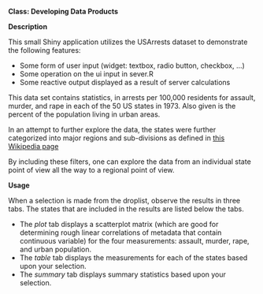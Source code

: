 __Class:  Developing Data Products__

__Description__

This small Shiny application utilizes the USArrests dataset to demonstrate the following features:

* Some form of user input (widget: textbox, radio button, checkbox, ...)
* Some operation on the ui input in sever.R
* Some reactive output displayed as a result of server calculations

This data set contains statistics, in arrests per 100,000 residents 
for assault, murder, and rape in each of the 50 US states in 1973. 
Also given is the percent of the population living in urban areas.

In an attempt to further explore the data, the states were further categorized
into major regions and sub-divisions as defined in [this Wikipedia page](http://en.wikipedia.org/wiki/List_of_regions_of_the_United_States#Official_regions_of_the_United_States)

By including these filters, one can explore the data from an individual state
point of view all the way to a regional point of view.


__Usage__

When a selection is made from the droplist, observe the results in 
three tabs.  The states that are included in the results are listed 
below the tabs.

* The _plot_ tab displays a scatterplot matrix (which are good for determining rough linear correlations of metadata that contain continuous variable) for the four measurements:  assault, murder, rape, and urban population.
* The _table_ tab displays the measurements for each of the states based upon your selection.
* The _summary_ tab displays summary statistics based upon your selection.





